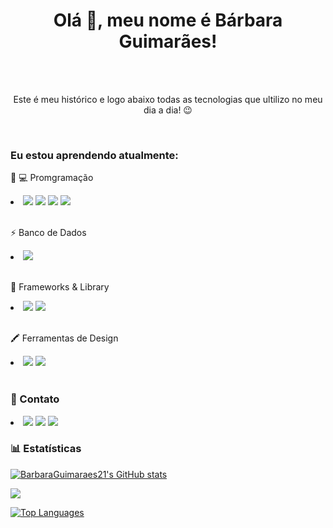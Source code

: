 <div>
  <h1 align="center">Olá 👋, meu nome é Bárbara Guimarães!</h1>
 <br>
    <br>
  <p align="center">Este é meu histórico e logo abaixo todas as tecnologias que ultilizo no meu dia a dia! 😉️</h2>
</div>
<br>
<h3>Eu estou aprendendo atualmente:</h3>
<p> 👩 💻 Promgramação</p>
    <li>
         <img src="https://img.shields.io/badge/CSS3-1572B6?style=for-the-badge&logo=css3&logoColor=white">
         <img src="https://img.shields.io/badge/HTML5-E34F26?style=for-the-badge&logo=html5&logoColor=white">
         <img src="https://img.shields.io/badge/JavaScript-323330?style=for-the-badge&logo=javascript&logoColor=F7DF1E">
         <img src="https://img.shields.io/badge/json-5E5C5C?style=for-the-badge&logo=json&logoColor=white">
    </li>
<br>
    <p>⚡ Banco de Dados</p>
    <li>
         <img src="https://img.shields.io/badge/MySQL-005C84?style=for-the-badge&logo=mysql&logoColor=white">
    </li>
<br>
    <p>🚀 Frameworks & Library</p>
    <li>
        <img src="https://img.shields.io/badge/jQuery-0769AD?style=for-the-badge&logo=jquery&logoColor=white">
        <img src="https://img.shields.io/badge/Bootstrap-563D7C?style=for-the-badge&logo=bootstrap&logoColor=white">
    </li>
<br>
  <p>🖍 Ferramentas de Design</p>
    <li>
       <img src="https://img.shields.io/badge/Figma-F24E1E?style=for-the-badge&logo=figma&logoColor=white">
       <img src="https://img.shields.io/badge/Canva-%2300C4CC.svg?&style=for-the-badge&logo=Canva&logoColor=white">
    </li>
<br>
<h3>📱 Contato</h3>
    <li>
        <a href="https://www.linkedin.com/in/barbara-guimaraes-de-camargo/"><img src="https://img.shields.io/badge/LinkedIn-0077B5?style=for-the-badge&logo=linkedin&logoColor=white"></a>
        <a href="mailto:bahcamargo21@gmail.com"><img src="https://img.shields.io/badge/Gmail-D14836?style=for-the-badge&logo=gmail&logoColor=white"></a>
        <a href="https://www.codewars.com/users/BarbaraGuimaraes21"><img src="https://img.shields.io/badge/Codewars-B1361E?style=for-the-badge&logo=Codewars&logoColor=white"></a>
    </li>

<h3>📊 Estatísticas</h3>

<a href="http://www.github.com/BarbaraGuimaraes21"><img src="https://github-readme-stats.vercel.app/api?username=BarbaraGuimaraes21&show_icons=true&hide=stars,prs,issues,&count_private=true&title_color=ffffff&text_color=ffffff&icon_color=0891b2&bg_color=1c1917&hide_border=true&show_icons=true" alt="BarbaraGuimaraes21's GitHub stats" /></a>

<a href="http://www.github.com/BarbaraGuimaraes21"><img src="https://github-readme-streak-stats.herokuapp.com/?user=BarbaraGuimaraes21&stroke=ffffff&background=1c1917&ring=ffffff&fire=ffffff&currStreakNum=ffffff&currStreakLabel=ffffff&sideNums=ffffff&sideLabels=ffffff&dates=ffffff&hide_border=true" /></a>

<a href="https://github.com/BarbaraGuimaraes21" align="left"><img src="https://github-readme-stats.vercel.app/api/top-langs/?username=BarbaraGuimaraes21&langs_count=10&title_color=ffffff&text_color=ffffff&icon_color=0891b2&bg_color=1c1917&hide_border=true&locale=en&custom_title=Top%20%Languages" alt="Top Languages" /></a>
